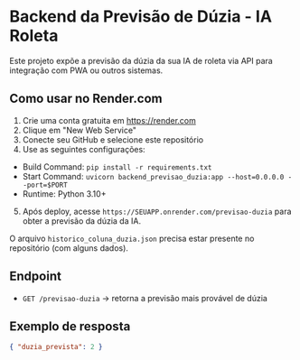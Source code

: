 # Backend da Previsão de Dúzia - IA Roleta

Este projeto expõe a previsão da dúzia da sua IA de roleta via API para integração com PWA ou outros sistemas.

## Como usar no Render.com

1. Crie uma conta gratuita em https://render.com
2. Clique em "New Web Service"
3. Conecte seu GitHub e selecione este repositório
4. Use as seguintes configurações:

- Build Command: `pip install -r requirements.txt`
- Start Command: `uvicorn backend_previsao_duzia:app --host=0.0.0.0 --port=$PORT`
- Runtime: Python 3.10+

5. Após deploy, acesse `https://SEUAPP.onrender.com/previsao-duzia` para obter a previsão da dúzia da IA.

O arquivo `historico_coluna_duzia.json` precisa estar presente no repositório (com alguns dados).

## Endpoint

- `GET /previsao-duzia` → retorna a previsão mais provável de dúzia

## Exemplo de resposta

```json
{ "duzia_prevista": 2 }
```